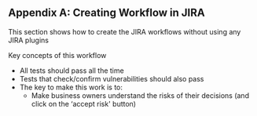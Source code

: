 ## Appendix A: Creating Workflow in JIRA

This section shows how to create the JIRA workflows without using any JIRA plugins

Key concepts of this workflow

 - All tests should pass all the time
 - Tests that check/confirm vulnerabilities should also pass
 - The key to make this work is to:  
   - Make business owners understand the risks of their decisions (and click on the ‘accept risk' button)
